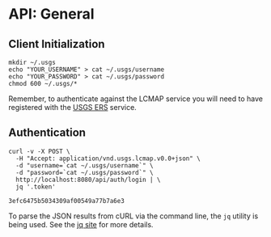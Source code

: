 # API: General

## Client Initialization

```shell
mkdir ~/.usgs
echo "YOUR_USERNAME" > cat ~/.usgs/username
echo "YOUR_PASSWORD" > cat ~/.usgs/password
chmod 600 ~/.usgs/*
```
<aside class="info">
Remember, to authenticate against the LCMAP service you will need to have registered with the <a href="https://ers.cr.usgs.gov/login/">USGS ERS</a> service.
</aside>

## Authentication

```shell
curl -v -X POST \
  -H "Accept: application/vnd.usgs.lcmap.v0.0+json" \
  -d "username=`cat ~/.usgs/username`" \
  -d "password=`cat ~/.usgs/password`" \
  http://localhost:8080/api/auth/login | \
  jq '.token'
```
```shell
3efc6475b5034309af00549a77b7a6e3
```

<aside class="info">
To parse the JSON results from cURL via the command line, the <code>jq</code>  utility is being used. See the <a href="https://stedolan.github.io/jq/">jq site</a> for more details.
</aside>
